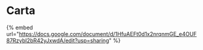 # Carta

{% embed url="https://docs.google.com/document/d/1HfuAEFt0d1x2nrqnmGE_e4OUF87RzybI2bR42yJxwdA/edit?usp=sharing" %}
